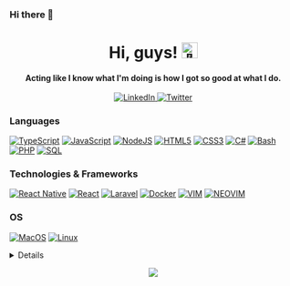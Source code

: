 ### Hi there 👋

<!--
**YassineGherbi/YassineGherbi** is a ✨ _special_ ✨ repository because its `README.md` (this file) appears on your GitHub profile.

Here are some ideas to get you started:

- 🔭 I’m currently working on ...
- 🌱 I’m currently learning ...
- 👯 I’m looking to collaborate on ...
- 🤔 I’m looking for help with ...
- 💬 Ask me about ...
- 📫 How to reach me: ...
- 😄 Pronouns: ...
- ⚡ Fun fact: ...
-->


<h1 align="center">Hi, guys! <img src="https://github.com/wervlad/wervlad/assets/24524555/766d336d-b87d-44ba-807c-c51de2bc6b4d" width="28px" alt="👋"></h1>

<p align="center">
    <b>Acting like I know what I'm doing is how I got so good at what I do.</b><br><br>
    <a href="https://www.linkedin.com/in/yassinegherbi" title="LinkedIn Yassine Gherbi">
        <img src="https://img.shields.io/badge/LinkedIn-blue?style=flat-square&logo=linkedin" alt="LinkedIn">
    </a>
    <a href="[https://twitter.com/YG_dev](https://twitter.com/YG_dev)" title="Twitter Yassine Gherbi">
        <img src="https://img.shields.io/badge/Twitter-blue?style=flat-square&logo=twitter" alt="Twitter">
    </a>
</p>

### Languages
[![TypeScript](https://img.shields.io/badge/typescript-black?style=for-the-badge&logo=typescript)](https://github.com/YassineGherbi)
[![JavaScript](https://img.shields.io/badge/javascript-black?style=for-the-badge&logo=javascript)](https://github.com/YassineGherbi)
[![NodeJS](https://img.shields.io/badge/node-black?style=for-the-badge&logo=nodedotjs)](https://github.com/YassineGherbi)
[![HTML5](https://img.shields.io/badge/html5-black?style=for-the-badge&logo=html5)](https://github.com/YassineGherbi)
[![CSS3](https://img.shields.io/badge/css3-black?style=for-the-badge&logo=css3)](https://github.com/YassineGherbi)
[![C#](https://img.shields.io/badge/c%23-black?style=for-the-badge&logo=csharp)](https://github.com/YassineGherbi)
[![Bash](https://img.shields.io/badge/bash-black?style=for-the-badge&logo=gnu-bash&logoColor=white)](https://github.com/YassineGherbi)
[![PHP](https://img.shields.io/badge/php-black?style=for-the-badge&logo=php)](https://github.com/YassineGherbi)
[![SQL](https://img.shields.io/badge/sql-black?style=for-the-badge&logo=mysql)](https://github.com/YassineGherbi)

### Technologies & Frameworks
[![React Native](https://img.shields.io/badge/react%20native-black?style=for-the-badge&logo=react)](https://github.com/YassineGherbi)
[![React](https://img.shields.io/badge/react-black?style=for-the-badge&logo=react)](https://github.com/YassineGherbi)
[![Laravel](https://img.shields.io/badge/laravel-black?style=for-the-badge&logo=laravel)](https://github.com/YassineGherbi)
[![Docker](https://img.shields.io/badge/docker-black?style=for-the-badge&logo=docker)](https://github.com/YassineGherbi)
[![VIM](https://img.shields.io/badge/vim-black?style=for-the-badge&logo=vim)](https://github.com/YassineGherbi)
[![NEOVIM](https://img.shields.io/badge/neovim-black?style=for-the-badge&logo=neovim)](https://github.com/YassineGherbi)

### OS
[![MacOS](https://img.shields.io/badge/MacOS-black?style=for-the-badge&logo=apple)](https://github.com/YassineGherbi)
[![Linux](https://img.shields.io/badge/linux-black?style=for-the-badge&logo=Linux)](https://github.com/YassineGherbi)

<details>
<p align="center">
  <a href="https://github.com/YassineGherbi">
    <img src="http://github-profile-summary-cards.vercel.app/api/cards/profile-details?username=YassineGherbi&theme=transparent" />
  </a>
  <a href="https://github.com/YassineGherbi">
    <img src="https://github-readme-streak-stats.herokuapp.com/?user=YassineGherbi&hide_border=true&card_width=338&theme=transparent" />
  </a>
  <a href="https://github.com/YassineGherbi">
    <img src="http://github-profile-summary-cards.vercel.app/api/cards/stats?username=YassineGherbi&theme=transparent" />
  </a>
  <a href="https://github.com/YassineGherbi">
    <img src="https://github-readme-stats.vercel.app/api/top-langs/?username=YassineGherbi&langs_count=10&exclude_repo=&hide=&layout=default&card_width=699&hide_border=true&theme=transparent" />
  </a>
</p>
</details>

<p align="center">
  <a href="https://github.com/YassineGherbi">
    <img src="https://komarev.com/ghpvc/?username=YassineGherbi&color=blue&style=flat)" />
  </a>
</p>
